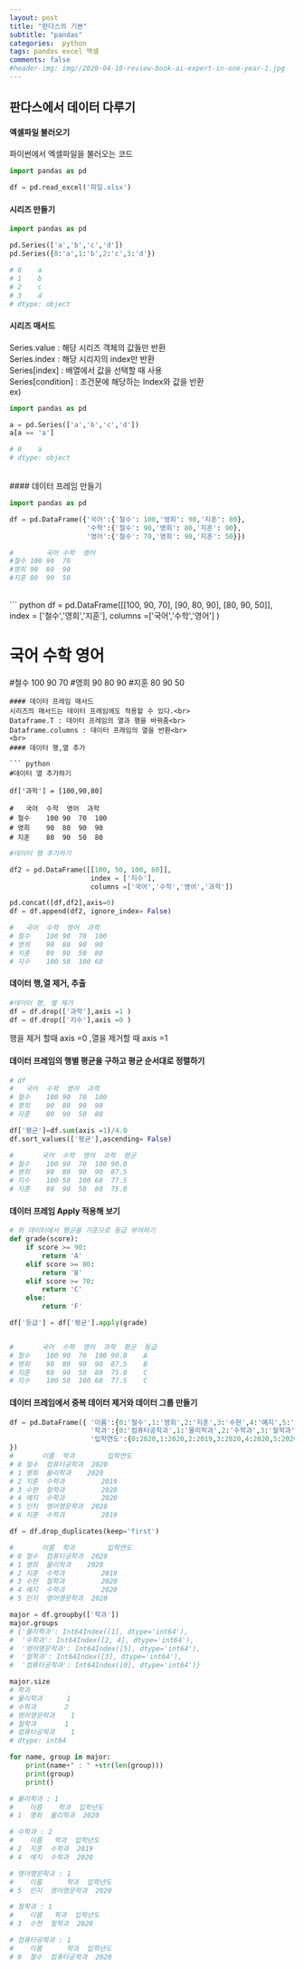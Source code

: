 ```yaml
---  
layout: post  
title: "판다스의 기본"  
subtitle: "pandas"  
categories:  python  
tags: pandas excel 엑셀 
comments: false  
#header-img: img//2020-04-10-review-book-ai-expert-in-one-year-1.jpg  
---  
```


## 판다스에서 데이터 다루기

#### 엑셀파일 불러오기

파이썬에서 엑셀파일을 불러오는 코드 
``` python
import pandas as pd

df = pd.read_excel('파일.xlsx')
```
#### 시리즈 만들기
``` python
import pandas as pd

pd.Series(['a','b','c','d'])
pd.Series({0:'a',1:'b',2:'c',3:'d'})

# 0    a
# 1    b
# 2    c
# 3    d
# dtype: object
```


#### 시리즈 매서드
Series.value : 해당 시리즈 객체의 값들만 반환<br>
Series.index : 해당 시리지의 index만 반환<br>
Series[index] :  배열에서 값을 선택할 때 사용 <br>
Series[condition] : 조건문에 해당하는 Index와 값을 반환 <br>
ex)
``` python
import pandas as pd

a = pd.Series(['a','b','c','d'])
a[a == 'a']

# 0    a
# dtype: object
```
<br>
#### 데이터 프레임 만들기

``` python
import pandas as pd

df = pd.DataFrame({'국어':{'철수': 100,'영희': 90,'지훈': 80},
                   '수학':{'철수': 90,'영희': 80,'지훈': 90},
                   '영어':{'철수': 70,'영희': 90,'지훈': 50}})

#        국어	수학	영어
#철수	100	90	70
#영희	90	80	90
#지훈	80	90	50
```
<br>
``` python
df = pd.DataFrame([[100, 90, 70],
                    [90, 80, 90],
                    [80, 90, 50]], 
                   index = ['철수','영희','지훈'],
                   columns =['국어','수학','영어'] )

#        국어	수학	영어
#철수	100	90	70
#영희	90	80	90
#지훈	80	90	50
```
#### 데이터 프레임 매서드
시리즈의 매서드는 데이터 프레임에도 적용할 수 있다.<br>
Dataframe.T : 데이터 프레임의 열과 행을 바꿔줌<br>
Dataframe.columns : 데이터 프레임의 열을 반환<br>
<br>
#### 데이터 행,열 추가

``` python
#데이터 열 추가하기

df['과학'] = [100,90,80]

# 	국어	수학	영어	과학
# 철수	100	90	70	100
# 영희	90	80	90	90
# 지훈	80	90	50	80
```

``` python
#데이터 행 추가하기

df2 = pd.DataFrame([[100, 50, 100, 60]],
                    index = ['지수'],
                    columns =['국어','수학','영어','과학'])

pd.concat([df,df2],axis=0)
df = df.append(df2, ignore_index= False)

# 	국어	수학	영어	과학
# 철수	100	90	70	100
# 영희	90	80	90	90
# 지훈	80	90	50	80
# 지수	100	50	100	60
```
#### 데이터 행,열 제거, 추출
``` python
#데이터 행, 열 제거
df = df.drop(['과학'],axis =1 )
df = df.drop(['지수'],axis =0 )
```
행을 제거 할때 axis =0 ,열을 제거할 때 axis =1 

#### 데이터 프레임의 행별 평균을 구하고 평균 순서대로 정렬하기

```python
# df 
# 	국어	수학	영어	과학
# 철수	100	90	70	100
# 영희	90	80	90	90
# 지훈	80	90	50	80

df['평균']=df.sum(axis =1)/4.0
df.sort_values(['평균'],ascending= False)

#       국어	수학	영어	과학	평균
# 철수	100	90	70	100	90.0
# 영희	90	80	90	90	87.5
# 지수	100	50	100	60	77.5
# 지훈	80	90	50	80	75.0
```

#### 데이터 프레임 Apply 적용해 보기
```python
# 위 데이터에서 평균을 기준으로 등급 부여하기
def grade(score):
    if score >= 90:
        return 'A'
    elif score >= 80:
        return 'B'
    elif score >= 70:
        return 'C'
    else:
        return 'F'

df['등급'] = df['평균'].apply(grade)


#       국어	수학	영어	과학	평균	등급
# 철수	100	90	70	100	90.0	A
# 영희	90	80	90	90	87.5	B
# 지훈	80	90	50	80	75.0	C
# 지수	100	50	100	60	77.5	C
```
#### 데이터 프레임에서 중복 데이터 제거와 데이터 그룹 만들기

```python
df = pd.DataFrame({ '이름':{0:'철수',1:'영희',2:'지훈',3:'수현',4:'예지',5:'민지',6:'지훈'},
                    '학과':{0:'컴퓨터공학과',1:'물리학과',2:'수학과',3:'철학과',4:'수학과',5:'영어영문학과',6:'수학과'},
                    '입학연도':{0:2020,1:2020,2:2019,3:2020,4:2020,5:2020,6:2019}
})
#       이름	학과	      입학연도
# 0	철수	컴퓨터공학과	2020
# 1	영희	물리학과	2020
# 2	지훈	수학과	        2019
# 3	수현	철학과	        2020
# 4	예지	수학과	        2020
# 5	민지	영어영문학과	2020
# 6	지훈	수학과	        2019

df = df.drop_duplicates(keep='first')

#       이름	학과	      입학연도
# 0	철수	컴퓨터공학과	2020
# 1	영희	물리학과	2020
# 2	지훈	수학과	        2019
# 3	수현	철학과	        2020
# 4	예지	수학과	        2020
# 5	민지	영어영문학과	2020

major = df.groupby(['학과'])
major.groups
# {'물리학과': Int64Index([1], dtype='int64'),
#  '수학과': Int64Index([2, 4], dtype='int64'),
#  '영어영문학과': Int64Index([5], dtype='int64'),
#  '철학과': Int64Index([3], dtype='int64'),
#  '컴퓨터공학과': Int64Index([0], dtype='int64')}

major.size
# 학과
# 물리학과      1
# 수학과       2
# 영어영문학과    1
# 철학과       1
# 컴퓨터공학과    1
# dtype: int64

for name, group in major:
    print(name+" : " +str(len(group)))
    print(group)
    print()

# 물리학과 : 1
#    이름    학과  입학년도
# 1  영희  물리학과  2020

# 수학과 : 2
#    이름   학과  입학년도
# 2  지훈  수학과  2019
# 4  예지  수학과  2020

# 영어영문학과 : 1
#    이름      학과  입학년도
# 5  민지  영어영문학과  2020

# 철학과 : 1
#    이름   학과  입학년도
# 3  수현  철학과  2020

# 컴퓨터공학과 : 1
#    이름      학과  입학년도
# 0  철수  컴퓨터공학과  2020
```